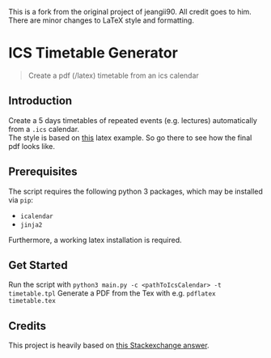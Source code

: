 This is a fork from the original project of jeangii90. All credit goes to him. There are minor changes to LaTeX style and formatting. 

# ICS Timetable Generator
> Create a pdf (/latex) timetable from an ics calendar

## Introduction
Create a 5 days timetables of repeated events (e.g. lectures) automatically from a `.ics` calendar.\
The style is based on [this](http://texample.net/tikz/examples/timetable/) latex example. So go there to see how the final pdf looks like.

## Prerequisites
The script requires the following python 3 packages, which may be installed via `pip`:
- `icalendar`
- `jinja2`

Furthermore, a working latex installation is required.

## Get Started
Run the script with `python3 main.py -c <pathToIcsCalendar> -t timetable.tpl`
Generate a PDF from the Tex with e.g. `pdflatex timetable.tex`

## Credits
This project is heavily based on [this Stackexchange answer](https://tex.stackexchange.com/a/270143). 
